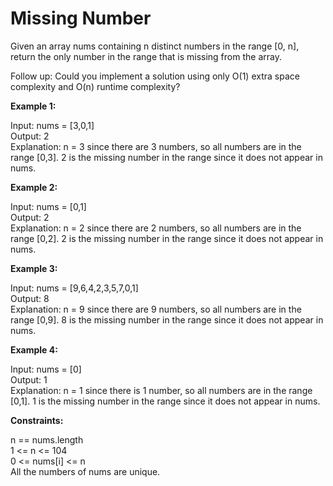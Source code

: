 # Missing Number

Given an array nums containing n distinct numbers in the range [0, n], return the only number in the range that is missing from the array.

Follow up: Could you implement a solution using only O(1) extra space complexity and O(n) runtime complexity?
 

**Example 1:**

Input: nums = [3,0,1]<br>
Output: 2<br>
Explanation: n = 3 since there are 3 numbers, so all numbers are in the range [0,3]. 2 is the missing number in the range since it does not appear in nums.

**Example 2:**

Input: nums = [0,1]<br>
Output: 2<br>
Explanation: n = 2 since there are 2 numbers, so all numbers are in the range [0,2]. 2 is the missing number in the range since it does not appear in nums.

**Example 3:**

Input: nums = [9,6,4,2,3,5,7,0,1]<br>
Output: 8<br>
Explanation: n = 9 since there are 9 numbers, so all numbers are in the range [0,9]. 8 is the missing number in the range since it does not appear in nums.

**Example 4:**

Input: nums = [0]<br>
Output: 1<br>
Explanation: n = 1 since there is 1 number, so all numbers are in the range [0,1]. 1 is the missing number in the range since it does not appear in nums.
 

**Constraints:**

n == nums.length<br>
1 <= n <= 104<br>
0 <= nums[i] <= n<br>
All the numbers of nums are unique.